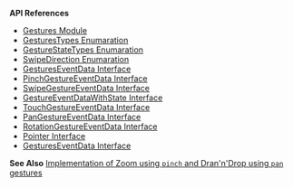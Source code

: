  **API References**

 * [Gestures Module](https://docs.nativescript.org/api-reference/modules/_ui_gestures_)
 * [GesturesTypes Enumaration](https://docs.nativescript.org/api-reference/enums/_ui_gestures_.gesturetypes)
 * [GestureStateTypes Enumaration](https://docs.nativescript.org/api-reference/enums/_ui_gestures_.gesturestatetypes)
 * [SwipeDirection Enumaration](https://docs.nativescript.org/api-reference/enums/_ui_gestures_.swipedirection)
 * [GesturesEventData Interface](https://docs.nativescript.org/api-reference/interfaces/_ui_gestures_.gestureeventdata)
 * [PinchGestureEventData Interface](https://docs.nativescript.org/api-reference/interfaces/_ui_gestures_.pinchgestureeventdata)
 * [SwipeGestureEventData Interface](https://docs.nativescript.org/api-reference/interfaces/_ui_gestures_.swipegestureeventdata)
 * [GestureEventDataWithState Interface](https://docs.nativescript.org/api-reference/interfaces/_ui_gestures_.gestureeventdatawithstate)
 * [TouchGestureEventData Interface](https://docs.nativescript.org/api-reference/interfaces/_ui_gestures_.touchgestureeventdata)
 * [PanGestureEventData Interface](https://docs.nativescript.org/api-reference/interfaces/_ui_gestures_.pangestureeventdata)
 * [RotationGestureEventData Interface](https://docs.nativescript.org/api-reference/interfaces/_ui_gestures_.rotationgestureeventdata)
 * [Pointer Interface](https://docs.nativescript.org/api-reference/interfaces/_ui_gestures_.pointer)
 * [GesturesEventData Interface](https://docs.nativescript.org/api-reference/interfaces/_ui_gestures_.gestureeventdata)

 **See Also**
[Implementation of Zoom using `pinch` and Dran'n'Drop using `pan` gestures](https://github.com/NickIliev/nativescript-zoom-and-drag)
